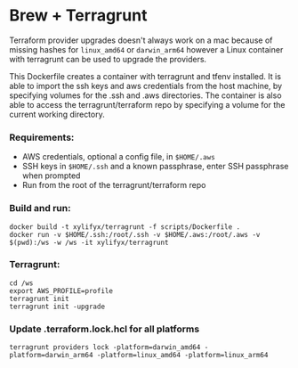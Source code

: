 # Brew + Terragrunt

Terraform provider upgrades doesn't always work on a mac because of missing hashes 
for `linux_amd64` or `darwin_arm64` however a Linux container with terragrunt can be 
used to upgrade the providers.

This Dockerfile creates a container with terragrunt and tfenv installed. It is
able to import the ssh keys and aws credentials from the host machine, by specifying
volumes for the .ssh and .aws directories. The container is also able to access the
terragrunt/terraform repo by specifying a volume for the current working directory.

### Requirements:
 * AWS credentials, optional a config file, in `$HOME/.aws`
 * SSH keys in `$HOME/.ssh` and a known passphrase, enter SSH passphrase when prompted
 * Run from the root of the terragrunt/terraform repo

### Build and run:
  ```
  docker build -t xylifyx/terragrunt -f scripts/Dockerfile .
  docker run -v $HOME/.ssh:/root/.ssh -v $HOME/.aws:/root/.aws -v $(pwd):/ws -w /ws -it xylifyx/terragrunt
  ```
### Terragrunt:
  ```
  cd /ws
  export AWS_PROFILE=profile
  terragrunt init
  terragrunt init -upgrade
  ```
### Update .terraform.lock.hcl for all platforms
  ```
  terragrunt providers lock -platform=darwin_amd64 -platform=darwin_arm64 -platform=linux_amd64 -platform=linux_arm64
  ```